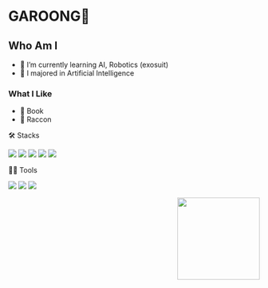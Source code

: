 
# GAROONG🐯

## Who Am I
- 🌱 I’m currently learning AI, Robotics (exosuit)
- 🥇 I majored in Artificial Intelligence

### What I Like
- 📖 Book
- 🦝 Raccon

🛠️ Stacks

<img src="https://img.shields.io/badge/Python-3766AB?style=flat-square&logo=Python&logoColor=white"/> <img src="https://img.shields.io/badge/C-A8B9CC?style=flat-square&logo=C&logoColor=white"/> <img src="https://img.shields.io/badge/OpenCV-5C3EE8?style=flat-square&logo=OpenCV&logoColor=white"/> <img src="https://img.shields.io/badge/TensorFlow-FF6F00?style=flat-square&logo=TensorFlow&logoColor=white"/> <img src="https://img.shields.io/badge/PyTorch-5C3EE8?style=flat-square&logo=PyTorch&logoColor=white"/> 


💪🏼 Tools 

<img src="https://img.shields.io/badge/PyCharm-000000?style=flat-square&logo=PyCharm&logoColor=white"/> <img src="https://img.shields.io/badge/GitHub-181717?style=flat-square&logo=GitHub&logoColor=white"/> <img src="https://img.shields.io/badge/Anaconda-44A833?style=flat-square&logo=Anaconda&logoColor=white"/> 



<img align='right' src="https://github-readme-stats.vercel.app/api?username=gayoung0512" height="165">
